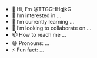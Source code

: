 - 👋 Hi, I’m @TTGGHHgjkG
- 👀 I’m interested in ...
- 🌱 I’m currently learning ...
- 💞️ I’m looking to collaborate on ...
- 📫 How to reach me ...
- 😄 Pronouns: ...
- ⚡ Fun fact: ...

<!---
TTGGHHgjkG/TTGGHHgjkG is a ✨ special ✨ repository because its `README.md` (this file) appears on your GitHub profile.
You can click the Preview link to take a look at your changes.
--->
